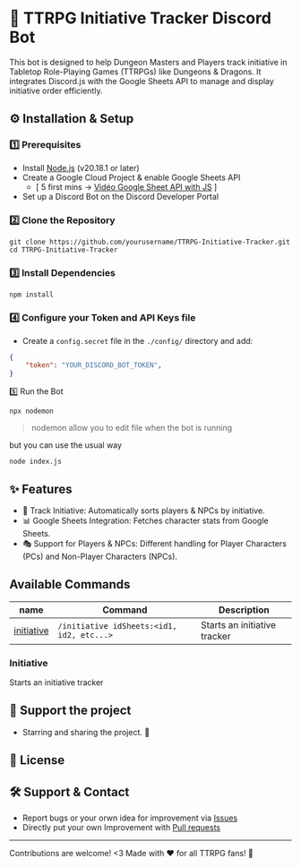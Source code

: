 # 📜 TTRPG Initiative Tracker Discord Bot
<!-- Futur Badge avec Shields.io -->
This bot is designed to help Dungeon Masters and Players track initiative in Tabletop Role-Playing Games (TTRPGs) like Dungeons & Dragons. It integrates Discord.js with the Google Sheets API to manage and display initiative order efficiently.


## ⚙️ Installation & Setup
### 1️⃣ Prerequisites
- Install [Node.js](https://nodejs.org/fr/download) (v20.18.1 or later)
- Create a Google Cloud Project & enable Google Sheets API
  - [ 5 first mins -> [Vidéo Google Sheet API with JS](https://youtu.be/PFJNJQCU_lo) ]
- Set up a Discord Bot on the Discord Developer Portal
<!-- ajouté le lien de discord dev portal -->

### 2️⃣ Clone the Repository
```
git clone https://github.com/yourusername/TTRPG-Initiative-Tracker.git
cd TTRPG-Initiative-Tracker
```
<!-- modifier le lien une fois renomé -->
### 3️⃣ Install Dependencies 
```
npm install
```
### 4️⃣ Configure your Token and API Keys file
- Create a ``config.secret`` file in the ``./config/`` directory and add:
```json
{
    "token": "YOUR_DISCORD_BOT_TOKEN",
}
```
5️⃣ Run the Bot
```
npx nodemon
```
> nodemon allow you to edit file when the bot is running

but you can use the usual way
```
node index.js
```

## ✨ Features
- 🎲 Track Initiative: Automatically sorts players & NPCs by initiative.
- 📊 Google Sheets Integration: Fetches character stats from Google Sheets.
- 🎭 Support for Players & NPCs: Different handling for Player Characters (PCs) and Non-Player Characters (NPCs).


## Available Commands
| name | Command | Description |
| ---- | ------- | ----------- |
| [initiative](#initiative) | ``/initiative idSheets:<id1, id2, etc...> `` | Starts an initiative tracker |

### Initiative
Starts an initiative tracker


## 💖 Support the project
- Starring and sharing the project. 🚀
<!-- Buy me a beer -->


## 📜 License
<!-- This project is licensed under the MIT License. -->


## 🛠️ Support & Contact
- Report bugs or your orwn idea for improvement via [Issues](https://github.com/Rhaven3/ITRP_DiscordBot/issues) <!-- À transfromer en bouton ISSUES-->
- Directly put your own Improvement with [Pull requests](https://github.com/Rhaven3/ITRP_DiscordBot/pulls)

---
Contributions are welcome! <3
Made with ❤️ for all TTRPG fans! 🎲


<!--
[Ajout du bot sur discord](https://discord.com/oauth2/authorize?client_id=744525122530181203&permissions=8&integration_type=0&scope=applications.commands+bot)

## Doc Dev
[Doc Rules ESLint](https://eslint.org/docs/latest/rules/)
[Discord.JS Guide](https://discordjs.guide/)
[Doc Discord.JS](https://discord.js.org/docs/packages/discord.js/14.17.3)

-->
